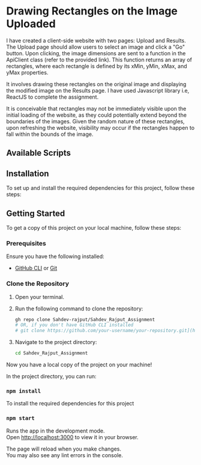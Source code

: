 # Drawing Rectangles on the Image Uploaded

I have created a client-side website with two pages: Upload and Results. The Upload page should allow users to select an image and click a "Go" button. Upon clicking, the image dimensions are sent to a function in the ApiClient class (refer to the provided link). This function returns an array of rectangles, where each rectangle is defined by its xMin, yMin, xMax, and yMax properties.

It involves drawing these rectangles on the original image and displaying the modified image on the Results page. I have used Javascript library i.e, ReactJS to complete the assignment. 

It is conceivable that rectangles may not be immediately visible upon the initial loading of the website, as they could potentially extend beyond the boundaries of the images. Given the random nature of these rectangles, upon refreshing the website, visibility may occur if the rectangles happen to fall within the bounds of the image.

## Available Scripts

## Installation

To set up and install the required dependencies for this project, follow these steps:

## Getting Started

To get a copy of this project on your local machine, follow these steps:

### Prerequisites

Ensure you have the following installed:

- [GitHub CLI](https://github.com/cli/cli) or [Git](https://git-scm.com/)

### Clone the Repository

1. Open your terminal.
2. Run the following command to clone the repository:
    ```bash
    gh repo clone Sahdev-rajput/Sahdev_Rajput_Assignment
    # OR, if you don't have GitHub CLI installed
    # git clone https://github.com/your-username/your-repository.git](https://github.com/Sahdev-rajput/Sahdev_Rajput_Assignment
    ```

3. Navigate to the project directory:
    ```bash
    cd Sahdev_Rajput_Assignment
    ```

Now you have a local copy of the project on your machine!



In the project directory, you can run:

### `npm install`
To install the required dependencies for this project


### `npm start`

Runs the app in the development mode.\
Open [http://localhost:3000](http://localhost:3000) to view it in your browser.

The page will reload when you make changes.\
You may also see any lint errors in the console.





